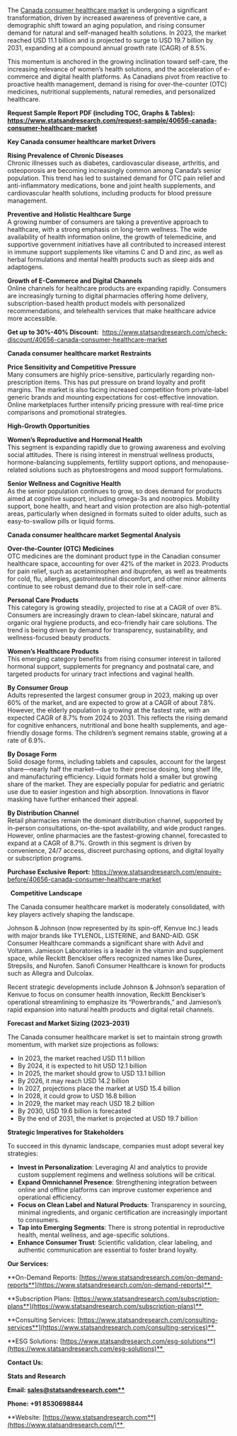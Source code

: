 ﻿The [Canada consumer healthcare market](https://www.statsandresearch.com/report/40656-canada-consumer-healthcare-market) is undergoing a significant transformation, driven by increased awareness of preventive care, a demographic shift toward an aging population, and rising consumer demand for natural and self-managed health solutions. In 2023, the market reached USD 11.1 billion and is projected to surge to USD 19.7 billion by 2031, expanding at a compound annual growth rate (CAGR) of 8.5%.

This momentum is anchored in the growing inclination toward self-care, the increasing relevance of women’s health solutions, and the acceleration of e-commerce and digital health platforms. As Canadians pivot from reactive to proactive health management, demand is rising for over-the-counter (OTC) medicines, nutritional supplements, natural remedies, and personalized healthcare.

**Request Sample Report PDF (including TOC, Graphs & Tables):**  **<https://www.statsandresearch.com/request-sample/40656-canada-consumer-healthcare-market>** 

**Key  Canada consumer healthcare market Drivers**

**Rising Prevalence of Chronic Diseases**\
Chronic illnesses such as diabetes, cardiovascular disease, arthritis, and osteoporosis are becoming increasingly common among Canada’s senior population. This trend has led to sustained demand for OTC pain relief and anti-inflammatory medications, bone and joint health supplements, and cardiovascular health solutions, including products for blood pressure management.

**Preventive and Holistic Healthcare Surge**\
A growing number of consumers are taking a preventive approach to healthcare, with a strong emphasis on long-term wellness. The wide availability of health information online, the growth of telemedicine, and supportive government initiatives have all contributed to increased interest in immune support supplements like vitamins C and D and zinc, as well as herbal formulations and mental health products such as sleep aids and adaptogens.

**Growth of E-Commerce and Digital Channels**\
Online channels for healthcare products are expanding rapidly. Consumers are increasingly turning to digital pharmacies offering home delivery, subscription-based health product models with personalized recommendations, and telehealth services that make healthcare advice more accessible.

**Get up to 30%-40% Discount:**  <https://www.statsandresearch.com/check-discount/40656-canada-consumer-healthcare-market> 

**Canada consumer healthcare market Restraints**

**Price Sensitivity and Competitive Pressure**\
Many consumers are highly price-sensitive, particularly regarding non-prescription items. This has put pressure on brand loyalty and profit margins. The market is also facing increased competition from private-label generic brands and mounting expectations for cost-effective innovation. Online marketplaces further intensify pricing pressure with real-time price comparisons and promotional strategies.

**High-Growth Opportunities**

**Women’s Reproductive and Hormonal Health**\
This segment is expanding rapidly due to growing awareness and evolving social attitudes. There is rising interest in menstrual wellness products, hormone-balancing supplements, fertility support options, and menopause-related solutions such as phytoestrogens and mood support formulations.

**Senior Wellness and Cognitive Health**\
As the senior population continues to grow, so does demand for products aimed at cognitive support, including omega-3s and nootropics. Mobility support, bone health, and heart and vision protection are also high-potential areas, particularly when designed in formats suited to older adults, such as easy-to-swallow pills or liquid forms.

**Canada consumer healthcare market Segmental Analysis**

**Over-the-Counter (OTC) Medicines**\
OTC medicines are the dominant product type in the Canadian consumer healthcare space, accounting for over 42% of the market in 2023. Products for pain relief, such as acetaminophen and ibuprofen, as well as treatments for cold, flu, allergies, gastrointestinal discomfort, and other minor ailments continue to see robust demand due to their role in self-care.

**Personal Care Products**\
This category is growing steadily, projected to rise at a CAGR of over 8%. Consumers are increasingly drawn to clean-label skincare, natural and organic oral hygiene products, and eco-friendly hair care solutions. The trend is being driven by demand for transparency, sustainability, and wellness-focused beauty products.

**Women’s Healthcare Products**\
This emerging category benefits from rising consumer interest in tailored hormonal support, supplements for pregnancy and postnatal care, and targeted products for urinary tract infections and vaginal health.

**By Consumer Group**\
Adults represented the largest consumer group in 2023, making up over 60% of the market, and are expected to grow at a CAGR of about 7.8%. However, the elderly population is growing at the fastest rate, with an expected CAGR of 8.7% from 2024 to 2031. This reflects the rising demand for cognitive enhancers, nutritional and bone health supplements, and age-friendly dosage forms. The children’s segment remains stable, growing at a rate of 6.9%.

**By Dosage Form**\
Solid dosage forms, including tablets and capsules, account for the largest share—nearly half the market—due to their precise dosing, long shelf life, and manufacturing efficiency. Liquid formats hold a smaller but growing share of the market. They are especially popular for pediatric and geriatric use due to easier ingestion and high absorption. Innovations in flavor masking have further enhanced their appeal.

**By Distribution Channel**\
Retail pharmacies remain the dominant distribution channel, supported by in-person consultations, on-the-spot availability, and wide product ranges. However, online pharmacies are the fastest-growing channel, forecasted to expand at a CAGR of 8.7%. Growth in this segment is driven by convenience, 24/7 access, discreet purchasing options, and digital loyalty or subscription programs.

**Purchase Exclusive Report:** <https://www.statsandresearch.com/enquire-before/40656-canada-consumer-healthcare-market>

` `**Competitive Landscape**

The Canada consumer healthcare market is moderately consolidated, with key players actively shaping the landscape.

Johnson & Johnson (now represented by its spin-off, Kenvue Inc.) leads with major brands like TYLENOL, LISTERINE, and BAND-AID. GSK Consumer Healthcare commands a significant share with Advil and Voltaren. Jamieson Laboratories is a leader in the vitamin and supplement space, while Reckitt Benckiser offers recognized names like Durex, Strepsils, and Nurofen. Sanofi Consumer Healthcare is known for products such as Allegra and Dulcolax.

Recent strategic developments include Johnson & Johnson’s separation of Kenvue to focus on consumer health innovation, Reckitt Benckiser’s operational streamlining to emphasize its “Powerbrands,” and Jamieson’s rapid expansion into natural health products and digital retail channels.

**Forecast and Market Sizing (2023–2031)**

The Canada consumer healthcare market is set to maintain strong growth momentum, with market size projections as follows:

- In 2023, the market reached USD 11.1 billion
- By 2024, it is expected to hit USD 12.1 billion
- In 2025, the market should grow to USD 13.1 billion
- By 2026, it may reach USD 14.2 billion
- In 2027, projections place the market at USD 15.4 billion
- In 2028, it could grow to USD 16.8 billion
- In 2029, the market may reach USD 18.2 billion
- By 2030, USD 19.6 billion is forecasted
- By the end of 2031, the market is projected at USD 19.7 billion

**Strategic Imperatives for Stakeholders**

To succeed in this dynamic landscape, companies must adopt several key strategies:

- **Invest in Personalization**: Leveraging AI and analytics to provide custom supplement regimens and wellness solutions will be critical.
- **Expand Omnichannel Presence**: Strengthening integration between online and offline platforms can improve customer experience and operational efficiency.
- **Focus on Clean Label and Natural Products**: Transparency in sourcing, minimal ingredients, and organic certification are increasingly important to consumers.
- **Tap into Emerging Segments**: There is strong potential in reproductive health, mental wellness, and age-specific solutions.
- **Enhance Consumer Trust**: Scientific validation, clear labeling, and authentic communication are essential to foster brand loyalty.

**Our Services:** 

**On-Demand Reports: [https://www.statsandresearch.com/on-demand-reports**](https://www.statsandresearch.com/on-demand-reports)** 

**Subscription Plans: [https://www.statsandresearch.com/subscription-plans**](https://www.statsandresearch.com/subscription-plans)** 

**Consulting Services: [https://www.statsandresearch.com/consulting-services**](https://www.statsandresearch.com/consulting-services)** 

**ESG Solutions: [https://www.statsandresearch.com/esg-solutions**](https://www.statsandresearch.com/esg-solutions)** 

**Contact Us:** 

**Stats and Research** 

**Email: [sales@statsandresearch.com**](mailto:sales@statsandresearch.com)** 

**Phone: +91 8530698844** 

**Website: [https://www.statsandresearch.com**](https://www.statsandresearch.com/)** 






